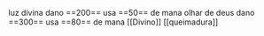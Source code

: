 luz divina dano ==200== usa ==50== de mana
olhar de deus dano ==300== usa ==80== de mana
[[Divino]]
[[queimadura]]
